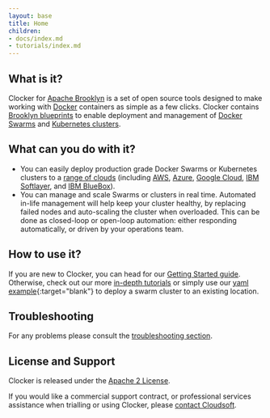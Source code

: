 ```yaml
---
layout: base
title: Home
children:
- docs/index.md
- tutorials/index.md
---
```


## What is it?
Clocker for [Apache Brooklyn](https://brooklyn.apache.org/) is a set of open source tools designed to make working with [Docker](https://www.docker.com/) containers as simple as a few clicks. Clocker contains [Brooklyn blueprints](http://brooklyn.apache.org/v/latest/start/blueprints.html) to enable deployment and management of [Docker Swarms](https://www.docker.com/products/docker-swarm) and [Kubernetes clusters](http://kubernetes.io/).

## What can you do with it?

* You can easily deploy production grade Docker Swarms or Kubernetes clusters to a [range of clouds](http://brooklyn.apache.org/v/latest/ops/locations/index.html) (including [AWS](https://aws.amazon.com/), [Azure](https://azure.microsoft.com), [Google Cloud](https://cloud.google.com/), [IBM Softlayer](http://www.softlayer.com/), and [IBM BlueBox](https://www.blueboxcloud.com/)).
* You can manage and scale Swarms or clusters in real time. Automated in-life management will help keep your cluster healthy, by replacing failed nodes and auto-scaling the cluster when overloaded. This can be done as closed-loop or open-loop automation: either responding automatically, or driven by your operations team.

## How to use it?
If you are new to Clocker, you can head for our [Getting Started guide](tutorials/getting-started.html). Otherwise, check out our more [in-depth tutorials](tutorials) or simply use our [yaml example](examples/swarm.yaml){:target="blank"} to deploy a swarm cluster to an existing location.

## Troubleshooting
For any problems please consult the [troubleshooting section](./docs/troubleshooting.html).

## License and Support
Clocker is released under the [Apache 2 License](https://www.apache.org/licenses/LICENSE-2.0).

If you would like a commercial support contract, or professional services assistance when trialling or using Clocker, please [contact Cloudsoft](http://www.cloudsoft.io/contact).